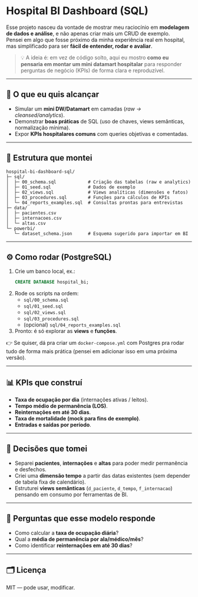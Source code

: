 # Hospital BI Dashboard (SQL)

Esse projeto nasceu da vontade de mostrar meu raciocínio em **modelagem de dados e análise**, e não apenas criar mais um CRUD de exemplo.  
Pensei em algo que fosse próximo da minha experiência real em hospital, mas simplificado para ser **fácil de entender, rodar e avaliar**.  

> 💡 A ideia é: em vez de código solto, aqui eu mostro **como eu pensaria em montar um mini datamart hospitalar** para responder perguntas de negócio (KPIs) de forma clara e reproduzível.

---

## 🎯 O que eu quis alcançar
- Simular um **mini DW/Datamart** em camadas (*raw → cleansed/analytics*).  
- Demonstrar **boas práticas** de SQL (uso de chaves, views semânticas, normalização mínima).  
- Expor **KPIs hospitalares comuns** com queries objetivas e comentadas.  

---

## 🧱 Estrutura que montei
```
hospital-bi-dashboard-sql/
├─ sql/
│  ├─ 00_schema.sql            # Criação das tabelas (raw e analytics)
│  ├─ 01_seed.sql              # Dados de exemplo
│  ├─ 02_views.sql             # Views analíticas (dimensões e fatos)
│  ├─ 03_procedures.sql        # Funções para cálculos de KPIs
│  └─ 04_reports_examples.sql  # Consultas prontas para entrevistas
├─ data/
│  ├─ pacientes.csv
│  ├─ internacoes.csv
│  └─ altas.csv
└─ powerbi/
   └─ dataset_schema.json      # Esquema sugerido para importar em BI
```

---

## ⚙️ Como rodar (PostgreSQL)
1. Crie um banco local, ex.:  
   ```sql
   CREATE DATABASE hospital_bi;
   ```
2. Rode os scripts na ordem:
   - `sql/00_schema.sql`  
   - `sql/01_seed.sql`  
   - `sql/02_views.sql`  
   - `sql/03_procedures.sql`  
   - (opcional) `sql/04_reports_examples.sql`
3. Pronto: é só explorar as **views** e **funções**.  

👉 Se quiser, dá pra criar um `docker-compose.yml` com Postgres pra rodar tudo de forma mais prática (pensei em adicionar isso em uma próxima versão).

---

## 📊 KPIs que construí
- **Taxa de ocupação por dia** (internações ativas / leitos).  
- **Tempo médio de permanência (LOS)**.  
- **Reinternações em até 30 dias**.  
- **Taxa de mortalidade (mock para fins de exemplo)**.  
- **Entradas e saídas por período**.  

---

## 🧠 Decisões que tomei
- Separei **pacientes**, **internações** e **altas** para poder medir permanência e desfechos.  
- Criei uma **dimensão tempo** a partir das datas existentes (sem depender de tabela fixa de calendário).  
- Estruturei **views semânticas** (`d_paciente`, `d_tempo`, `f_internacao`) pensando em consumo por ferramentas de BI.  

---

## 🧪 Perguntas que esse modelo responde
- Como calcular a **taxa de ocupação diária**?  
- Qual a **média de permanência por ala/médico/mês**?  
- Como identificar **reinternações em até 30 dias**?  

---

## 🗂️ Licença
MIT — pode usar, modificar. 
